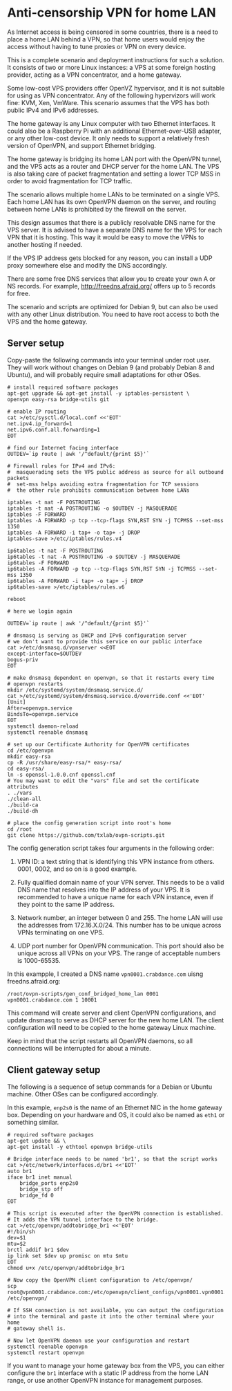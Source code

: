 # Anti-censorship VPN for home LAN

As Internet access is being censored in some countries, there is a need
to place a home LAN behind a VPN, so that home users would enjoy the
access without having to tune proxies or VPN on every device.

This is a complete scenario and deployment instructions for such a
solution. It consists of two or more Linux instances: a VPS at some
foreign hosting provider, acting as a VPN concentrator, and a home
gateway.

Some low-cost VPS providers offer OpenVZ hypervisor, and it is not
suitable for using as VPN concentrator. Any of the following hypervizors
will work fine: KVM, Xen, VmWare. This scenario assumes that the VPS has
both public IPv4 and IPv6 addresses.

The home gateway is any Linux computer with two Ethernet interfaces. It
could also be a Raspberry Pi with an additional Ethernet-over-USB
adapter, or any other low-cost device. It only needs to support a
relatively fresh version of OpenVPN, and support Ethernet bridging.

The home gateway is bridging its home LAN port with the OpenVPN tunnel,
and the VPS acts as a router and DHCP server for the home LAN. The VPS
is also taking care of packet fragmentation and setting a lower TCP MSS
in order to avoid fragmentation for TCP traffic.

The scenario allows multiple home LANs to be terminated on a single
VPS. Each home LAN has its own OpenVPN daemon on the server, and routing
between home LANs is prohibited by the firewall on the server.

This design assumes that there is a publicly resolvable DNS name for the
VPS server. It is advised to have a separate DNS name for the VPS for
each VPN that it is hosting. This way it would be easy to move the VPNs
to another hosting if needed.

If the VPS IP address gets blocked for any reason, you can install a UDP
proxy somewhere else and modify the DNS accordingly.

There are some free DNS services that allow you to create your own A or
NS records. For example, http://freedns.afraid.org/ offers up to 5
records for free.

The scenario and scripts are optimized for Debian 9, but can also be
used with any other Linux distribution. You need to have root access to
both the VPS and the home gateway.


## Server setup

Copy-paste the following commands into your terminal under root
user. They will work without changes on Debian 9 (and probably Debian 8
and Ubuntu), and will probably require small adaptations for other OSes.


```
# install required software packages
apt-get upgrade && apt-get install -y iptables-persistent \
openvpn easy-rsa bridge-utils git

# enable IP routing
cat >/etc/sysctl.d/local.conf <<'EOT'
net.ipv4.ip_forward=1
net.ipv6.conf.all.forwarding=1
EOT

# find our Internet facing interface
OUTDEV=`ip route | awk '/^default/{print $5}'`

# Firewall rules for IPv4 and IPv6:
#  masquerading sets the VPS public address as source for all outbound packets
#  set-mss helps avoiding extra fragmentation for TCP sessions
#  the other rule prohibits communication between home LANs

iptables -t nat -F POSTROUTING
iptables -t nat -A POSTROUTING -o $OUTDEV -j MASQUERADE
iptables -F FORWARD
iptables -A FORWARD -p tcp --tcp-flags SYN,RST SYN -j TCPMSS --set-mss 1350
iptables -A FORWARD -i tap+ -o tap+ -j DROP
iptables-save >/etc/iptables/rules.v4

ip6tables -t nat -F POSTROUTING
ip6tables -t nat -A POSTROUTING -o $OUTDEV -j MASQUERADE
ip6tables -F FORWARD
ip6tables -A FORWARD -p tcp --tcp-flags SYN,RST SYN -j TCPMSS --set-mss 1350
ip6tables -A FORWARD -i tap+ -o tap+ -j DROP
ip6tables-save >/etc/iptables/rules.v6

reboot
```

```
# here we login again

OUTDEV=`ip route | awk '/^default/{print $5}'`

# dnsmasq is serving as DHCP and IPv6 configuration server
# we don't want to provide this service on our public interface
cat >/etc/dnsmasq.d/vpnserver <<EOT
except-interface=$OUTDEV
bogus-priv
EOT

# make dnsmasq dependent on openvpn, so that it restarts every time
# openvpn restarts
mkdir /etc/systemd/system/dnsmasq.service.d/
cat >/etc/systemd/system/dnsmasq.service.d/override.conf <<'EOT'
[Unit]
After=openvpn.service
BindsTo=openvpn.service
EOT
systemctl daemon-reload
systemctl reenable dnsmasq

# set up our Certificate Authority for OpenVPN certificates
cd /etc/openvpn
mkdir easy-rsa
cp -R /usr/share/easy-rsa/* easy-rsa/
cd easy-rsa/
ln -s openssl-1.0.0.cnf openssl.cnf
# You may want to edit the "vars" file and set the certificate attributes
. ./vars  
./clean-all
./build-ca
./build-dh

# place the config generation script into root's home
cd /root
git clone https://github.com/txlab/ovpn-scripts.git
```

The config generation script takes four arguments in the following order:

 1. VPN ID: a text string that is identifying this VPN instance from
 others. 0001, 0002, and so on is a good example.

 2. Fully qualified domain name of your VPN server. This needs to be a
 valid DNS name that resolves into the IP address of your VPS. It is
 recommended to have a unique name for each VPN instance, even if they
 point to the same IP address.

 3. Network number, an integer between 0 and 255. The home LAN will use
 the addresses from 172.16.X.0/24. This number has to be unique across
 VPNs terminating on one VPS.

 4. UDP port number for OpenVPN communication. This port should also be
 unique across all VPNs on your VPS. The range of acceptable numbers is
 1000-65535.

In this exampple, I created a DNS name `vpn0001.crabdance.com` uisng
freedns.afraid.org:

```
/root/ovpn-scripts/gen_conf_bridged_home_lan 0001 vpn0001.crabdance.com 1 10001
```

This command will create server and client OpenVPN configurations, and
update dnsmasq to serve as DHCP server for the new home LAN. The client
configuration will need to be copied to the home gateway Linux machine.

Keep in mind that the script restarts all OpenVPN daemons, so all
connections will be interrupted for about a minute.


## Client gateway setup

The following is a sequence of setup commands for a Debian or Ubuntu
machine. Other OSes can be configured accordingly.

In this example, `enp2s0` is the name of an Ethernet NIC in the home
gateway box. Depending on your hardware and OS, it could also be named
as `eth1` or something similar.

```
# required software packages
apt-get update && \
apt-get install -y ethtool openvpn bridge-utils 

# Bridge interface needs to be named 'br1', so that the script works
cat >/etc/network/interfaces.d/br1 <<'EOT'
auto br1
iface br1 inet manual
    bridge_ports enp2s0
    bridge_stp off
    bridge_fd 0
EOT

# This script is executed after the OpenVPN connection is established.
# It adds the VPN tunnel interface to the bridge.
cat >/etc/openvpn/addtobridge_br1 <<'EOT'
#!/bin/sh
dev=$1
mtu=$2
brctl addif br1 $dev
ip link set $dev up promisc on mtu $mtu
EOT
chmod u+x /etc/openvpn/addtobridge_br1

# Now copy the OpenVPN client configuration to /etc/openvpn/
scp root@vpn0001.crabdance.com:/etc/openvpn/client_configs/vpn0001.vpn0001.crabdance.com.conf /etc/openvpn/

# If SSH connection is not available, you can output the configuration
# into the terminal and paste it into the other terminal where your home
# gateway shell is.

# Now let OpenVPN daemon use your configuration and restart
systemctl reenable openvpn
systemctl restart openvpn
```

If you want to manage your home gateway box from the VPS, you can either
configure the `br1` interface with a static IP address from the home LAN
range, or use another OpenVPN instance for management purposes.


